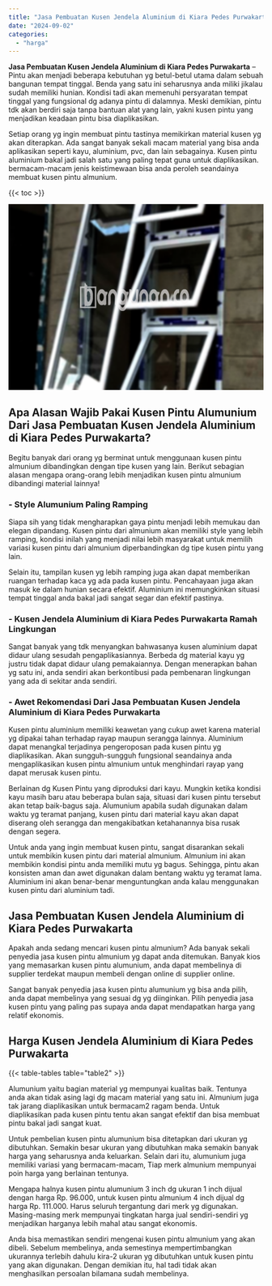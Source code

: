 ```yaml
---
title: "Jasa Pembuatan Kusen Jendela Aluminium di Kiara Pedes Purwakarta"
date: "2024-09-02"
categories: 
  - "harga"
---
```


**Jasa Pembuatan Kusen Jendela Aluminium di Kiara Pedes Purwakarta** – Pintu akan menjadi beberapa kebutuhan yg betul-betul utama dalam sebuah bangunan tempat tinggal. Benda yang satu ini seharusnya anda miliki jikalau sudah memiliki hunian. Kondisi tadi akan memenuhi persyaratan tempat tinggal yang fungsional dg adanya pintu di dalamnya. Meski demikian, pintu tdk akan berdiri saja tanpa bantuan alat yang lain, yakni kusen pintu yang menjadikan keadaan pintu bisa diaplikasikan.

Setiap orang yg ingin membuat pintu tastinya memikirkan material kusen yg akan diterapkan. Ada sangat banyak sekali macam material yang bisa anda aplikasikan seperti kayu, aluminium, pvc, dan lain sebagainya. Kusen pintu aluminium bakal jadi salah satu yang paling tepat guna untuk diaplikasikan. bermacam-macam jenis keistimewaan bisa anda peroleh seandainya membuat kusen pintu almunium.

{{< toc >}}

![Jasa Pembuatan Kusen Jendela Aluminium di Kiara Pedes Purwakarta](/images/harga-kusen-jendela-alumunium-28.png)

## Apa Alasan Wajib Pakai Kusen Pintu Alumunium Dari Jasa Pembuatan Kusen Jendela Aluminium di Kiara Pedes Purwakarta?

Begitu banyak dari orang yg berminat untuk menggunaan kusen pintu almunium dibandingkan dengan tipe kusen yang lain. Berikut sebagian alasan mengapa orang-orang lebih menjadikan kusen pintu almunium dibandingi material lainnya!

### \- Style Alumunium Paling Ramping

Siapa sih yang tidak mengharapkan gaya pintu menjadi lebih memukau dan elegan dipandang. Kusen pintu dari almunium akan memiliki style yang lebih ramping, kondisi inilah yang menjadi nilai lebih masyarakat untuk memilih variasi kusen pintu dari almunium diperbandingkan dg tipe kusen pintu yang lain.

Selain itu, tampilan kusen yg lebih ramping juga akan dapat memberikan ruangan terhadap kaca yg ada pada kusen pintu. Pencahayaan juga akan masuk ke dalam hunian secara efektif. Aluminium ini memungkinkan situasi tempat tinggal anda bakal jadi sangat segar dan efektif pastinya.

### \- Kusen Jendela Aluminium di Kiara Pedes Purwakarta Ramah Lingkungan

Sangat banyak yang tdk menyangkan bahwasanya kusen aluminium dapat didaur ulang sesudah pengaplikasiannya. Berbeda dg material kayu yg justru tidak dapat didaur ulang pemakaiannya. Dengan menerapkan bahan yg satu ini, anda sendiri akan berkontibusi pada pembenaran lingkungan yang ada di sekitar anda sendiri.

### \- Awet Rekomendasi Dari Jasa Pembuatan Kusen Jendela Aluminium di Kiara Pedes Purwakarta

Kusen pintu aluminium memiliki keawetan yang cukup awet karena material yg dipakai tahan terhadap rayap maupun serangga lainnya. Aluminium dapat menangkal terjadinya pengeroposan pada kusen pintu yg diaplikasikan. Akan sungguh-sungguh fungsional seandainya anda mengaplikasikan kusen pintu almunium untuk menghindari rayap yang dapat merusak kusen pintu.

Berlainan dg Kusen Pintu yang diproduksi dari kayu. Mungkin ketika kondisi kayu masih baru atau beberapa bulan saja, situasi dari kusen pintu tersebut akan tetap baik-bagus saja. Alumunium apabila sudah digunakan dalam waktu yg teramat panjang, kusen pintu dari material kayu akan dapat diserang oleh serangga dan mengakibatkan ketahanannya bisa rusak dengan segera.

Untuk anda yang ingin membuat kusen pintu, sangat disarankan sekali untuk membikin kusen pintu dari material almunium. Almunium ini akan membikin kondisi pintu anda memiliki mutu yg bagus. Sehingga, pintu akan konsisten aman dan awet digunakan dalam bentang waktu yg teramat lama. Aluminium ini akan benar-benar menguntungkan anda kalau menggunakan kusen pintu dari aluminium tadi.

## Jasa Pembuatan Kusen Jendela Aluminium di Kiara Pedes Purwakarta

Apakah anda sedang mencari kusen pintu almunium? Ada banyak sekali penyedia jasa kusen pintu almunium yg dapat anda ditemukan. Banyak kios yang memasarkan kusen pintu alumunium, anda dapat membelinya di supplier terdekat maupun membeli dengan online di supplier online.

Sangat banyak penyedia jasa kusen pintu alumunium yg bisa anda pilih, anda dapat membelinya yang sesuai dg yg diinginkan. Pilih penyedia jasa kusen pintu yang paling pas supaya anda dapat mendapatkan harga yang relatif ekonomis.

## Harga Kusen Jendela Aluminium di Kiara Pedes Purwakarta

{{< table-tables table="table2" >}}

Alumunium yaitu bagian material yg mempunyai kualitas baik. Tentunya anda akan tidak asing lagi dg macam material yang satu ini. Almunium juga tak jarang diaplikasikan untuk bermacam2 ragam benda. Untuk diaplikasikan pada kusen pintu tentu akan sangat efektif dan bisa membuat pintu bakal jadi sangat kuat.

Untuk pembelian kusen pintu alumunium bisa ditetapkan dari ukuran yg dibutuhkan. Semakin besar ukuran yang dibutuhkan maka semakin banyak harga yang seharusnya anda keluarkan. Selain dari itu, alumunium juga memiliki variasi yang bermacam-macam, Tiap merk almunium mempunyai poin harga yang berlainan tentunya.

Mengapa halnya kusen pintu alumunium 3 inch dg ukuran 1 inch dijual dengan harga Rp. 96.000, untuk kusen pintu almunium 4 inch dijual dg harga Rp. 111.000. Harus seluruh tergantung dari merk yg digunakan. Masing-masing merk mempunyai tingkatan harga jual sendiri-sendiri yg menjadikan harganya lebih mahal atau sangat ekonomis.

Anda bisa memastikan sendiri mengenai kusen pintu almunium yang akan dibeli. Sebelum membelinya, anda semestinya mempertimbangkan ukurannya terlebih dahulu kira-2 ukuran yg dibutuhkan untuk kusen pintu yang akan digunakan. Dengan demikian itu, hal tadi tidak akan menghasilkan persoalan bilamana sudah membelinya.
